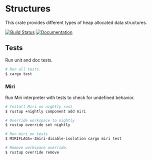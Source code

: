 # Structures

This crate provides different types of heap allocated data structures.

[![Build Status][build-img]][build-url]
[![Documentation][doc-img]][doc-url]

[build-img]: https://github.com/sandesh-sanjeev/structures/actions/workflows/ci.yml/badge.svg?branch=master
[build-url]: https://github.com/sandesh-sanjeev/structures/actions/workflows/ci.yml
[doc-img]: https://img.shields.io/badge/docs.rs-aoc-4d76ae?style=for-the-badge
[doc-url]: https://sandesh-sanjeev.github.io/structures/structures/index.html

## Tests

Run unit and doc tests.

```bash
# Run all tests.
$ cargo test
```

### Miri

Run Miri interpreter with tests to check for undefined behavior.

```bash
# Install Miri on nightly rust
$ rustup +nightly component add miri

# Override workspace to nightly
$ rustup override set nightly

# Run miri on tests
$ MIRIFLAGS=-Zmiri-disable-isolation cargo miri test

# Remove workspace override.
$ rustup override remove
```
